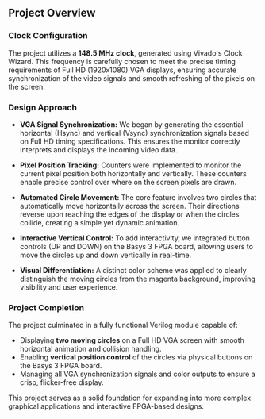 ## Project Overview

### Clock Configuration

The project utilizes a **148.5 MHz clock**, generated using Vivado's Clock Wizard. This frequency is carefully chosen to meet the precise timing requirements of Full HD (1920x1080) VGA displays, ensuring accurate synchronization of the video signals and smooth refreshing of the pixels on the screen.

### Design Approach

- **VGA Signal Synchronization:** We began by generating the essential horizontal (Hsync) and vertical (Vsync) synchronization signals based on Full HD timing specifications. This ensures the monitor correctly interprets and displays the incoming video data.

- **Pixel Position Tracking:** Counters were implemented to monitor the current pixel position both horizontally and vertically. These counters enable precise control over where on the screen pixels are drawn.

- **Automated Circle Movement:** The core feature involves two circles that automatically move horizontally across the screen. Their directions reverse upon reaching the edges of the display or when the circles collide, creating a simple yet dynamic animation.

- **Interactive Vertical Control:** To add interactivity, we integrated button controls (UP and DOWN) on the Basys 3 FPGA board, allowing users to move the circles up and down vertically in real-time.

- **Visual Differentiation:** A distinct color scheme was applied to clearly distinguish the moving circles from the magenta background, improving visibility and user experience.

### Project Completion

The project culminated in a fully functional Verilog module capable of:

- Displaying **two moving circles** on a Full HD VGA screen with smooth horizontal animation and collision handling.
- Enabling **vertical position control** of the circles via physical buttons on the Basys 3 FPGA board.
- Managing all VGA synchronization signals and color outputs to ensure a crisp, flicker-free display.

This project serves as a solid foundation for expanding into more complex graphical applications and interactive FPGA-based designs.
